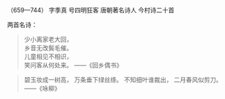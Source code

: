 （659—744）
字季真
号四明狂客
唐朝著名诗人
今村诗二十首

两首名诗：
>少小离家老大回，  
>乡音无改鬓毛催。  
>儿童相见不相识，  
>笑问客从何处来。
>——《回乡偶书》

>碧玉妆成一树高，
>万条垂下绿丝绦。
>不知细叶谁裁出，
>二月春风似剪刀。
>——《咏柳》